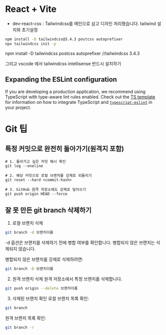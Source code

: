 # React + Vite

- dev-react-css : Tailwindcss를 메인으로 삼고 디자인 처리했습니다.
tailwind 설치와 초기설정
```bash
npm install -D tailwindcss@3.4.3 postcss autoprefixer
npx tailwindcss init -p
```
npm install -D tailwindcss postcss autoprefixer //tailwindcss 3.4.3

그리고 vscode 에서 tailwindcss intellisense 반드시 설치하기



## Expanding the ESLint configuration

If you are developing a production application, we recommend using TypeScript with type-aware lint rules enabled. Check out the [TS template](https://github.com/vitejs/vite/tree/main/packages/create-vite/template-react-ts) for information on how to integrate TypeScript and [`typescript-eslint`](https://typescript-eslint.io) in your project.

# Git 팁
## 특정 커밋으로 완전히 돌아가기(원격지 포함)
```git
# 1. 돌아가고 싶은 커밋 해시 확인
git log --oneline

# 2. 해당 커밋으로 로컬 브랜치를 강제로 되돌리기
git reset --hard <commit-hash>

# 3. GitHub 원격 저장소에도 강제로 덮어쓰기
git push origin HEAD --force
```

## 잘 못 만든 git branch 삭제하기
1. 로컬 브랜치 삭제
```bash
git branch -d 브랜치이름
```
-d 옵션은 브랜치를 삭제하기 전에 병합 여부를 확인합니다. 병합되지 않은 브랜치는 삭제되지 않습니다.

병합되지 않은 브랜치를 강제로 삭제하려면:
```bash
git branch -D 브랜치이름
```

2. 원격 브랜치 삭제
원격 저장소에서 특정 브랜치를 삭제합니다.

```bash
git push origin --delete 브랜치이름
```

3. 삭제된 브랜치 확인
로컬 브랜치 목록 확인:

```bash
git branch
```

원격 브랜치 목록 확인:

```bash
git branch -r
```